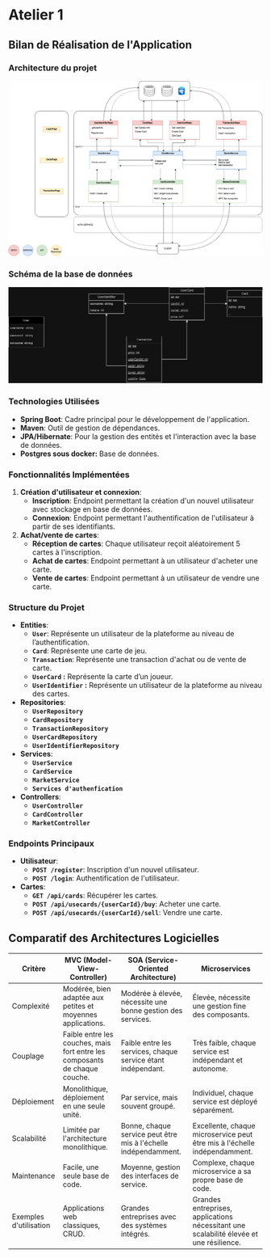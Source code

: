 # Atelier 1
## **Bilan de Réalisation de l'Application**

### Architecture du projet

![Untitled](img/Atelier2-Merge.png)

### Schéma de la base de données

![Untitled](img/Atelier2-DB.drawio.png)
### **Technologies Utilisées**

- **Spring Boot**: Cadre principal pour le développement de l'application.
- **Maven**: Outil de gestion de dépendances.
- **JPA/Hibernate**: Pour la gestion des entités et l'interaction avec la base de données.
- **Postgres sous docker:** Base de données.

### **Fonctionnalités Implémentées**

1. **Création d'utilisateur et connexion**:
    - **Inscription**: Endpoint permettant la création d'un nouvel utilisateur avec stockage en base de données.
    - **Connexion**: Endpoint permettant l'authentification de l'utilisateur à partir de ses identifiants.
2. **Achat/vente de cartes**:
    - **Réception de cartes**: Chaque utilisateur reçoit aléatoirement 5 cartes à l'inscription.
    - **Achat de cartes**: Endpoint permettant à un utilisateur d'acheter une carte.
    - **Vente de cartes**: Endpoint permettant à un utilisateur de vendre une carte.

### **Structure du Projet**

- **Entities**:
    - **`User`**: Représente un utilisateur de la plateforme au niveau de l’authentification.
    - **`Card`**: Représente une carte de jeu.
    - **`Transaction`**: Représente une transaction d'achat ou de vente de carte.
    - **`UserCard` :** Représente la carte d’un joueur.
    - **`UserIdentifier` :** Représente un utilisateur de la plateforme au niveau des cartes.
- **Repositories**:
    - **`UserRepository`**
    - **`CardRepository`**
    - **`TransactionRepository`**
    - **`UserCardRepository`**
    - **`UserIdentifierRepository`**
- **Services**:
    - **`UserService`**
    - **`CardService`**
    - **`MarketService`**
    - **`Services d'authenfication`**
- **Controllers**:
    - **`UserController`**
    - **`CardController`**
    - **`MarketController`**

### **Endpoints Principaux**

- **Utilisateur**:
    - **`POST /register`**: Inscription d'un nouvel utilisateur.
    - **`POST /login`**: Authentification de l'utilisateur.
- **Cartes**:
    - **`GET /api/cards`**: Récupérer les cartes.
    - **`POST /api/usecards/{userCarId}/buy`**: Acheter une carte.
    - **`POST /api/usecards/{userCarId}/sell`**: Vendre une carte.

## **Comparatif des Architectures Logicielles**
| Critère | MVC (Model-View-Controller) | SOA (Service-Oriented Architecture) | Microservices |
| --- | --- | --- | --- |
| Complexité | Modérée, bien adaptée aux petites et moyennes applications. | Modérée à élevée, nécessite une bonne gestion des services. | Élevée, nécessite une gestion fine des composants. |
| Couplage | Faible entre les couches, mais fort entre les composants de chaque couche. | Faible entre les services, chaque service étant indépendant. | Très faible, chaque service est indépendant et autonome. |
| Déploiement | Monolithique, déploiement en une seule unité. | Par service, mais souvent groupé. | Individuel, chaque service est déployé séparément. |
| Scalabilité | Limitée par l'architecture monolithique. | Bonne, chaque service peut être mis à l'échelle indépendamment. | Excellente, chaque microservice peut être mis à l'échelle indépendamment. |
| Maintenance | Facile, une seule base de code. | Moyenne, gestion des interfaces de service. | Complexe, chaque microservice a sa propre base de code. |
| Exemples d'utilisation | Applications web classiques, CRUD. | Grandes entreprises avec des systèmes intégrés. | Grandes entreprises, applications nécessitant une scalabilité élevée et une résilience. |
